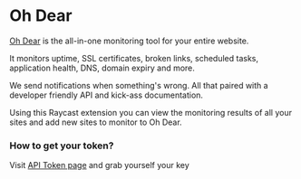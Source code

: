 # Oh Dear

[Oh Dear](https://ohdear.app) is the all-in-one monitoring tool for your entire website.

It monitors uptime, SSL certificates, broken links, scheduled tasks, application health, DNS, domain expiry and more.

We send notifications when something's wrong. All that paired with a developer friendly API and kick-ass documentation.

Using this Raycast extension you can view the monitoring results of all your sites and add new sites to monitor to Oh Dear.

### How to get your token?

Visit [API Token page](https://ohdear.app/user/api-tokens) and grab yourself your key
